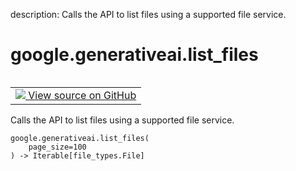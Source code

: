 description: Calls the API to list files using a supported file service.

<div itemscope itemtype="http://developers.google.com/ReferenceObject">
<meta itemprop="name" content="google.generativeai.list_files" />
<meta itemprop="path" content="Stable" />
</div>

# google.generativeai.list_files

<!-- Insert buttons and diff -->

<table class="tfo-notebook-buttons tfo-api nocontent" align="left">
<td>
  <a target="_blank" href="https://github.com/google/generative-ai-python/blob/master/google/generativeai/files.py#L77-L83">
    <img src="https://www.tensorflow.org/images/GitHub-Mark-32px.png" />
    View source on GitHub
  </a>
</td>
</table>



Calls the API to list files using a supported file service.


<pre class="devsite-click-to-copy prettyprint lang-py tfo-signature-link">
<code>google.generativeai.list_files(
    page_size=100
) -> Iterable[file_types.File]
</code></pre>



<!-- Placeholder for "Used in" -->
